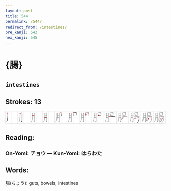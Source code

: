 ```yaml
---
layout: post
title: 544
permalink: /544/
redirect_from: /intestines/
pre_kanji: 543
nex_kanji: 545
---
```


# {腸}

## `intestines`

## Strokes: 13

<div class="stroke"><img src="../images/E885B8.png" /></div>

## Reading:

### On-Yomi: チョウ &mdash; Kun-Yomi: はらわた

## Words:

腸(ちょう): guts, bowels, intestines
